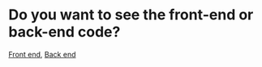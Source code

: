 # Do you want to see the front-end or back-end code?

[Front end](https://github.com/alefDev-prog/password-manager-FrontEnd), [Back end](https://github.com/alefDev-prog/password-manager-BackEnd)

